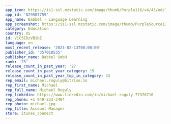 ```yaml
---
app_icon: https://is1-ssl.mzstatic.com/image/thumb/Purple116/v4/43/ed/77/43ed774e-21b1-34f2-d8ad-353edd5831d9/AppIcon-0-0-1x_U007epad-0-0-0-85-220.png/1024x1024bb.png
app_id: '829587759'
app_name: Babbel - Language Learning
app_screenshot: https://is1-ssl.mzstatic.com/image/thumb/PurpleSource126/v4/03/62/59/036259dd-89fa-c6e2-dcca-1122575a14f1/e9e9d9c6-4357-4fda-964d-8f6114126225_AppStore_1242x2688_ENG_US_01.jpg/1242x2688bb.png
category: Education
country: US
id: V1C5EDzVB1bE
language: en
most_recent_release: '2024-02-13T00:00:00'
publisher_id: '357018535'
publisher_name: Babbel GmbH
rank: '23'
release_count_in_past_year: '27'
release_count_in_past_year_category: 15
release_count_in_past_year_top_in_category: 33
rep_email: michael.roguly@bitrise.io
rep_first_name: Michael
rep_full_name: Michael Roguly
rep_linkedin: https://www.linkedin.com/in/michael-roguly-77376710
rep_phone: +1 949-233-3404
rep_photo: michael.jpg
rep_title: Account Manager
store: itunes_connect
---
```

